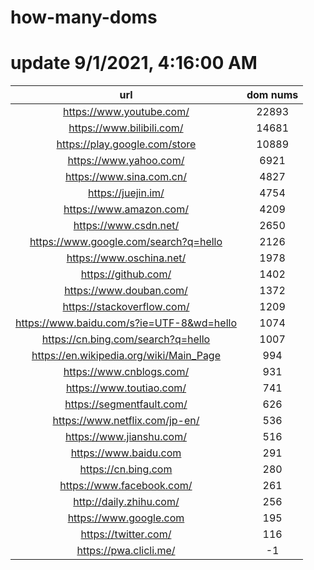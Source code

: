 # how-many-doms

# update 9/1/2021, 4:16:00 AM

url | dom nums
:-: | :-:
https://www.youtube.com/ | 22893
https://www.bilibili.com/ | 14681
https://play.google.com/store | 10889
https://www.yahoo.com/ | 6921
https://www.sina.com.cn/ | 4827
https://juejin.im/ | 4754
https://www.amazon.com/ | 4209
https://www.csdn.net/ | 2650
https://www.google.com/search?q=hello | 2126
https://www.oschina.net/ | 1978
https://github.com/ | 1402
https://www.douban.com/ | 1372
https://stackoverflow.com/ | 1209
https://www.baidu.com/s?ie=UTF-8&wd=hello | 1074
https://cn.bing.com/search?q=hello | 1007
https://en.wikipedia.org/wiki/Main_Page | 994
https://www.cnblogs.com/ | 931
https://www.toutiao.com/ | 741
https://segmentfault.com/ | 626
https://www.netflix.com/jp-en/ | 536
https://www.jianshu.com/ | 516
https://www.baidu.com | 291
https://cn.bing.com | 280
https://www.facebook.com/ | 261
http://daily.zhihu.com/ | 256
https://www.google.com | 195
https://twitter.com/ | 116
https://pwa.clicli.me/ | -1
